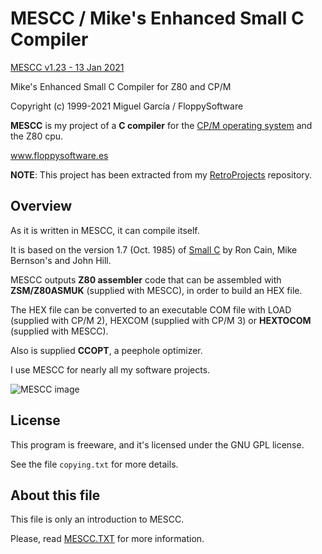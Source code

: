 MESCC / Mike's Enhanced Small C Compiler
========================================

[MESCC v1.23 - 13 Jan 2021](https://github.com/MiguelVis/mescc)

Mike's Enhanced Small C Compiler for Z80 and CP/M

Copyright (c) 1999-2021 Miguel García / FloppySoftware

**MESCC** is my project of a **C compiler** for the [CP/M operating system](https://en.wikipedia.org/wiki/CP/M) and the Z80 cpu.

www.floppysoftware.es

**NOTE**: This project has been extracted from my [RetroProjects](https://github.com/MiguelVis/RetroProjects) repository.

Overview
--------

As it is written in MESCC, it can compile itself.

It is based on the version 1.7 (Oct. 1985) of [Small C](https://en.wikipedia.org/wiki/Small-C) by Ron Cain, Mike Bernson's and John Hill.

MESCC outputs **Z80 assembler** code that can be assembled with **ZSM/Z80ASMUK** (supplied with MESCC), in order to build an HEX file.

The HEX file can be converted to an executable COM file with LOAD (supplied with CP/M 2), HEXCOM (supplied with CP/M 3) or **HEXTOCOM** (supplied with MESCC).

Also is supplied **CCOPT**, a peephole optimizer.

I use MESCC for nearly all my software projects.

![MESCC image](http://www.floppysoftware.es/images/cpm-mescc.jpg "MESCC image")

License
-------

This program is freeware, and it's licensed under the GNU GPL license.

See the file `copying.txt` for more details.

About this file
---------------

This file is only an introduction to MESCC.

Please, read [MESCC.TXT](mescc.txt) for more information.
